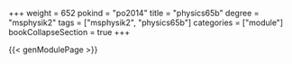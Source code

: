 +++
weight = 652
pokind = "po2014"
title = "physics65b"
degree = "msphysik2"
tags = ["msphysik2", "physics65b"]
categories = ["module"]
bookCollapseSection = true
+++

{{< genModulePage >}}
